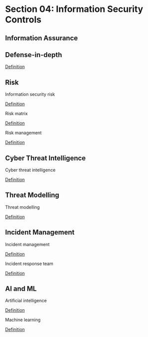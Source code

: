 # Section 04: Information Security Controls

## Information Assurance

## Defense-in-depth

[Definition](../definitions/definitions_D.md#defense-in-depth)

## Risk
Information security risk

[Definition](../definitions/definitions_I.md#information-security-risk)

Risk matrix

[Definition](../definitions/definitions_R.md#risk-matrix)

Risk management

[Definition](../definitions/definitions_R.md#risk-management)

## Cyber Threat Intelligence
Cyber threat intelligence

[Definition](../definitions/definitions_C.md#cyber-threat-intelligence)

## Threat Modelling
Threat modelling

[Definition](../definitions/definitions_T.md#threat-modelling)

## Incident Management
Incident management

[Definition](../definitions/definitions_I.md#incident-management)

Incident response team

[Definition](../definitions/definitions_I.md#incident-response-team)

## AI and ML
Artificial intelligence

[Definition](../definitions/definitions_A.md#artificial-intelligence)

Machine learning

[Definition](../definitions/definitions_M.md#machine-learning)
